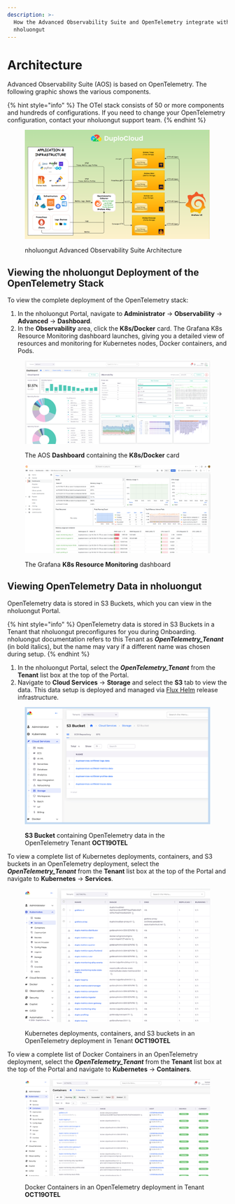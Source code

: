 ```yaml
---
description: >-
  How the Advanced Observability Suite and OpenTelemetry integrate with
  nholuongut
---
```


# Architecture

Advanced Observability Suite (AOS) is based on OpenTelemetry. The following graphic shows the various components.

{% hint style="info" %}
The OTel stack consists of 50 or more components and hundreds of configurations. If you need to change your OpenTelemetry configuration, contact your nholuongut support team.
{% endhint %}

<figure><img src="../../.gitbook/assets/OAS_Arch.png" alt=""><figcaption><p>nholuongut Advanced Observability Suite Architecture</p></figcaption></figure>

## Viewing the nholuongut Deployment of the OpenTelemetry Stack

To view the complete deployment of the OpenTelemetry stack:

1. In the nholuongut Portal, navigate to **Administrator** -> **Observability** -> **Advanced** -> **Dashboard**.
2. In the **Observability** area, click the **K8s/Docker** card. The Grafana K8s Resource Monitoring dashboard launches, giving you a detailed view of resources and monitoring for Kubernetes nodes, Docker containers, and Pods.

<figure><img src="../../.gitbook/assets/otel1.png" alt=""><figcaption><p>The AOS <strong>Dashboard</strong> containing the <strong>K8s/Docker</strong> card</p></figcaption></figure>

<figure><img src="../../.gitbook/assets/garf1.png" alt=""><figcaption><p>The Grafana <strong>K8s Resource Monitoring</strong> dashboard</p></figcaption></figure>

## Viewing OpenTelemetry Data in nholuongut

OpenTelemetry data is stored in S3 Buckets, which you can view in the nholuongut Portal.

{% hint style="info" %}
OpenTelemetry data is stored in S3 Buckets in a Tenant that nholuongut preconfigures for you during Onboarding. nholuongut documentation refers to this Tenant as _**OpenTelemetry\_Tenant**_ (in bold italics), but the name may vary if a different name was chosen during setup.
{% endhint %}

1. In the nholuongut Portal, select the _**OpenTelemetry\_Tenant**_ from the **Tenant** list box at the top of the Portal.
2. Navigate to **Cloud Services** -> **Storage** and select the **S3** tab to view the data. This data setup is deployed and managed via [Flux Helm](architecture.md#viewing-the-nholuongut-deployment-of-the-opentelemetry-stack) release infrastructure.

<figure><img src="../../.gitbook/assets/S3 to edit (2).png" alt=""><figcaption><p><strong>S3 Bucket</strong> containing OpenTelemetry data in the OpenTelemetry Tenant <strong>OCT19OTEL</strong></p></figcaption></figure>

To view a complete list of Kubernetes deployments, containers, and S3 buckets in an OpenTelemetry deployment, select the _**OpenTelemetry\_Tenant**_ from the **Tenant** list box at the top of the Portal and navigate to **Kubernetes** -> **Services**.

<figure><img src="../../.gitbook/assets/image (447).png" alt=""><figcaption><p> Kubernetes deployments, containers, and S3 buckets in an OpenTelemetry deployment in Tenant <strong>OCT19OTEL</strong></p></figcaption></figure>

To view a complete list of Docker Containers in an OpenTelemetry deployment, select the _**OpenTelemetry\_Tenant**_ from the **Tenant** list box at the top of the Portal and navigate to **Kubernetes** -> **Containers**.

<figure><img src="../../.gitbook/assets/image (448).png" alt=""><figcaption><p>Docker Containers in an OpenTelemetry deployment in Tenant <strong>OCT19OTEL</strong></p></figcaption></figure>
